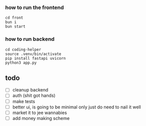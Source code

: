 ### how to run the frontend

```
cd front
bun i 
bun start
```


### how to run backend

```
cd coding-helper
source .venv/bin/activate
pip install fastapi uvicorn
python3 app.py
```


## todo

- [ ] cleanup backend
- [ ] auth (shit got hands)
- [ ] make tests
- [ ] better ui, is going to be minimal only just do need to nail it well
- [ ] market it to jee wannabies 
- [ ] add money making scheme
